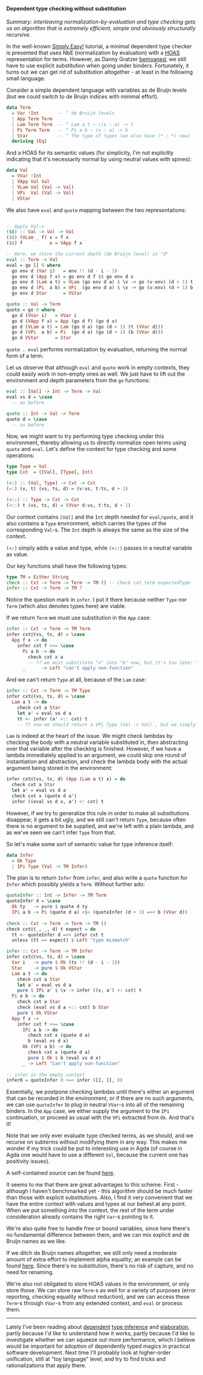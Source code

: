 #### Dependent type checking without substitution

*Summary: interleaving normalization-by-evaluation and type checking gets us an algorithm that is extremely efficient, simple and obviously structurally recursive.*

In the well-known [Simply Easy!](https://www.andres-loeh.de/LambdaPi/LambdaPi.pdf) tutorial, a minimal dependent type checker is presented that uses NbE (normalization by evaluation) with a [HOAS](https://en.wikipedia.org/wiki/Higher-order_abstract_syntax) representation for terms. However, as Danny Gratzer [bemoaned](http://jozefg.bitbucket.org/posts/2014-11-22-bidir.html), we still have to use explicit substitution when going under binders. Fortunately, it turns out we can get rid of substitution altogether - at least in the following small language.

Consider a simple dependent language with variables as de Bruijn levels (but we could switch to de Bruijn indices with minimal effort).

```haskell
data Term
  = Var !Int       -- ^ de Bruijn levels
  | App Term Term  
  | Lam Term Term  -- ^ Lam a t ~ \(x : a) -> t
  | Pi Term Term   -- ^ Pi a b ~ (x : a) -> b
  | Star           -- ^ The type of types (we also have (* : *) now)
  deriving (Eq)
```

And a HOAS for its semantic values (for simplicity, I'm not explicitly indicating that it's necessarily normal by using neutral values with spines):

```haskell
data Val
  = VVar !Int
  | VApp Val Val
  | VLam Val (Val -> Val)
  | VPi  Val (Val -> Val)
  | VStar
```

We also have `eval` and `quote` mapping between the two representations:

```haskell

-- Apply Val-s
($$) :: Val -> Val -> Val
($$) (VLam _ f) x = f x
($$) f          x = VApp f x

-- Here, we store the current depth (de Bruijn level) in "d"
eval :: Term -> Val
eval = go [] 0 where
  go env d (Var i)   = env !! (d - i - 1)
  go env d (App f x) = go env d f $$ go env d x
  go env d (Lam a t) = VLam (go env d a) $ \v -> go (v:env) (d + 1) t
  go env d (Pi  a b) = VPi  (go env d a) $ \v -> go (v:env) (d + 1) b
  go env d Star      = VStar

quote :: Val -> Term
quote = go 0 where
  go d (VVar i)   = VVar i
  go d (VApp f x) = App (go d f) (go d x)
  go d (VLam a t) = Lam (go d a) (go (d + 1) (t (VVar d)))
  go d (VPi  a b) = Pi  (go d a) (go (d + 1) (b (VVar d)))
  go d VStar      = Star
```

`quote . eval` performs normalization by evaluation, returning the normal form of a term. 

Let us observe that although `eval` and `quote` work in empty contexts, they could easily work in non-empty ones as well. We just have to lift out the environment and depth parameters from the `go` functions:

```haskell
eval :: [Val] -> Int -> Term -> Val
eval vs d = \case
  -- as before

quote :: Int -> Val -> Term
quote d = \case
  -- as before
```

Now, we might want to try performing type checking under this environment, thereby allowing us to directly normalize open terms using `quote` and `eval`. Let's define the context for type checking and some operations:

```haskell
type Type = Val
type Cxt  = ([Val], [Type], Int)

(<:) :: (Val, Type) -> Cxt -> Cxt
(<:) (v, t) (vs, ts, d) = (v:vs, t:ts, d + 1)

(<::) :: Type -> Cxt -> Cxt
(<::) t (vs, ts, d) = (VVar d:vs, t:ts, d + 1)
```

Our context contains `[Val]` and the `Int` depth needed for `eval/quote`, and it also contains a `Type` environment, which carries the types of the corresponding `Val`-s. The `Int` depth is always the same as the size of the context.

`(<:)` simply adds a value and type, while `(<::)` passes in a neutral variable as value.

Our key functions shall have the following types:

```haskell
type TM = Either String
check :: Cxt -> Term -> Term -> TM () -- check cxt term expectedType
infer :: Cxt -> Term -> TM ?
```

Notice the question mark in `infer`. I put it there because neither `Type` nor `Term` (which also denotes types here) are viable.

If we return `Term` we must use substitution in the `App` case:

```haskell
infer :: Cxt -> Term -> TM Term
infer cxt@(vs, ts, d) = \case
  App f x -> do
    infer cxt f >>= \case
      Pi a b -> do
        check cxt x a
        -- ?? we must substitute "x" into "b" now, but it's too late: "b" is a dumb "Term"
      _      -> Left "can't apply non-function"
```
    
And we can't return `Type` at all, because of the `Lam` case:

```haskell
infer :: Cxt -> Term -> TM Type
infer cxt@(vs, ts, d) = \case
  Lam a t -> do
    check cxt a Star
    let a' = eval vs d a
    tt <- infer (a' <:: cxt) t
    -- ?? now we should return a VPi Type (Val -> Val)`, but we simply don't have `Val -> Val`.
```
    
`Lam` is indeed at the heart of the issue. We might check lambdas by checking the body with a neutral variable substituted in, then abstracting over that variable after the checking is finished. However, if we have a lambda immediately applied to an argument, we could skip one round of instantiation and abstraction, and check the lambda body with the actual argument being stored in the environment:

```haskell
infer cxt@(vs, ts, d) (App (Lam a t) x) = do
  check cxt a Star
  let a' = eval vs d a
  check cxt x (quote d a')
  infer ((eval vs d x, a') <: cxt) t
```
      
However, if we try to generalize this rule in order to make all substitutions disappear, it gets a bit ugly, and we still can't return `Type`, because often there is no argument to be supplied, and we're left with a plain lambda, and as we've seen we can't infer `Type` from that. 

So let's make some sort of semantic value for type inference itself:

```haskell
data Infer
  = Ok Type
  | IPi Type (Val -> TM Infer)
```

The plan is to return `Infer` from `infer`, and also write a `quote` function for `Infer` which possibly yields a `Term`. Without further ado:

```haskell
quoteInfer :: Int -> Infer -> TM Term
quoteInfer d = \case
  Ok ty   -> pure $ quote d ty
  IPi a b -> Pi (quote d a) <$> (quoteInfer (d + 1) =<< b (VVar d))
  
check :: Cxt -> Term -> Term -> TM ()
check cxt@(_, _, d) t expect = do
  tt <- quoteInfer d =<< infer cxt t
  unless (tt == expect) $ Left "type mismatch"

infer :: Cxt -> Term -> TM Infer
infer cxt@(vs, ts, d) = \case
  Var i   -> pure $ Ok (ts !! (d - i - 1))
  Star    -> pure $ Ok VStar
  Lam a t -> do
    check cxt a Star
    let a' = eval vs d a
    pure $ IPi a' $ \v -> infer ((v, a') <: cxt) t
  Pi a b -> do
    check cxt a Star
    check (eval vs d a <:: cxt) b Star
    pure $ Ok VStar
  App f x -> 
    infer cxt f >>= \case
      IPi a b -> do
        check cxt x (quote d a)
        b (eval vs d x)
      Ok (VPi a b) -> do
        check cxt x (quote d a)
        pure $ Ok $ b (eval vs d x)
      _ -> Left "Can't apply non-function"
      
-- infer in the empty context
infer0 = quoteInfer 0 <=< infer ([], [], 0)
```

Essentially, we postpone checking lambdas until there's either an argument that can be recorded in the environment, or if there are no such arguments, we can use `quoteInfer` to plug in neutral `VVar`-s into all of the remaining binders. In the `App` case, we either supply the argument to the `IPi` continuation, or proceed as usual with the `VPi` extracted from `Ok`. And that's it!

Note that we only ever evaluate type checked terms, as we should, and we recurse on subterms without modifying them in any way. This makes me wonder if my trick could be put to interesting use in Agda (of course in Agda one would have to use a different `Val`, because the current one has positivity issues).

A self-contained source can be found [here](https://github.com/AndrasKovacs/tcbe/blob/master/Minimal.hs). 

It seems to me that there are great advantages to this scheme. First - although I haven't benchmarked yet - this algorithm should be much faster than those with explicit substitutions. Also, I find it very convenient that we have the entire context with values and types at our behest at any point. When we put something into the context, the rest of the term under consideration already contains the right `Var`-s pointing to it. 

We're also quite free to handle free or bound variables, since here there's no fundamental difference between them, and we can mix explicit and de Bruijn names as we like. 

If we ditch de Bruijn names altogether, we still only need a moderate amount of extra effort to implement alpha equality; an example can be found [here](https://github.com/AndrasKovacs/tcbe/blob/master/Nameful.hs). Since there's no substitution, there's no risk of capture, and no need for renaming. 

We're also not obligated to store HOAS values in the environment, or only store those. We can store raw `Term`-s as well for a variety of purposes (error reporting, checking equality without reduction), and we can access these `Term`-s through `VVar`-s from any extended context, and `eval` or process them.

----

Lately I've been reading about [dependent](https://pdfs.semanticscholar.org/0b74/a70ccad7829ad522337f0d3aa2106a59d4ee.pdf) [type inference](https://www.mpi-sws.org/~beta/papers/unicoq.pdf) and [elaboration](http://arxiv.org/pdf/1505.04324v2.pdf), partly because I'd like to understand how it works, partly because I'd like to investigate whether we can squeeze out more performance, which I believe would be important for adoption of dependently typed magics in practical software development. Next time I'll probably look at higher-order unification, still at "toy language" level, and try to find tricks and rationalizations that apply there. 



